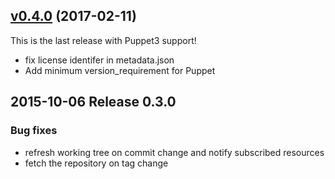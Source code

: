 ## [v0.4.0](https://github.com/voxpupuli/puppet-git_resource/tree/v0.4.0) (2017-02-11)

This is the last release with Puppet3 support!
* fix license identifer in metadata.json
* Add minimum version_requirement for Puppet

## 2015-10-06 Release 0.3.0

### Bug fixes

* refresh working tree on commit change and notify subscribed resources
* fetch the repository on tag change

